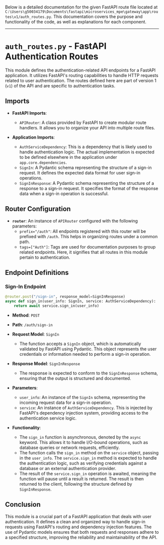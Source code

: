 Below is a detailed documentation for the given FastAPI route file located at `C:\Users\g50034179\Documents\fastapi\microservices_mpe\gateway\app\routes\v1/auth_routes.py`. This documentation covers the purpose and functionality of the code, as well as explanations for each component.

---

# `auth_routes.py` - FastAPI Authentication Routes

This module defines the authentication-related API endpoints for a FastAPI application. It utilizes FastAPI's routing capabilities to handle HTTP requests related to user authentication. The routes defined here are part of version 1 (`v1`) of the API and are specific to authentication tasks.

## Imports

- **FastAPI Imports**:
  - `APIRouter`: A class provided by FastAPI to create modular route handlers. It allows you to organize your API into multiple route files.

- **Application Imports**:
  - `AuthServiceDependency`: This is a dependency that is likely used to handle authentication logic. The actual implementation is expected to be defined elsewhere in the application under `app.core.dependencies`.
  - `SignIn`: A Pydantic schema representing the structure of a sign-in request. It defines the expected data format for user sign-in operations.
  - `SignInResponse`: A Pydantic schema representing the structure of a response to a sign-in request. It specifies the format of the response data when a sign-in operation is successful.

## Router Configuration

- **`router`**: An instance of `APIRouter` configured with the following parameters:
  - `prefix="/auth"`: All endpoints registered with this router will be prefixed with `/auth`. This helps in organizing routes under a common path.
  - `tags=["Auth"]`: Tags are used for documentation purposes to group related endpoints. Here, it signifies that all routes in this module pertain to authentication.

## Endpoint Definitions

### Sign-In Endpoint

```python
@router.post("/sign-in", response_model=SignInResponse)
async def sign_in(user_info: SignIn, service: AuthServiceDependency):
    return await service.sign_in(user_info)
```

- **Method**: `POST`
- **Path**: `/auth/sign-in`
- **Request Model**: `SignIn`
  - The function accepts a `SignIn` object, which is automatically validated by FastAPI using Pydantic. This object represents the user credentials or information needed to perform a sign-in operation.
  
- **Response Model**: `SignInResponse`
  - The response is expected to conform to the `SignInResponse` schema, ensuring that the output is structured and documented.

- **Parameters**:
  - `user_info`: An instance of the `SignIn` schema, representing the incoming request data for a sign-in operation.
  - `service`: An instance of `AuthServiceDependency`. This is injected by FastAPI's dependency injection system, providing access to the authentication service logic.

- **Functionality**:
  - The `sign_in` function is asynchronous, denoted by the `async` keyword. This allows it to handle I/O-bound operations, such as database queries or network requests, efficiently.
  - The function calls the `sign_in` method on the `service` object, passing in the `user_info`. The `service.sign_in` method is expected to handle the authentication logic, such as verifying credentials against a database or an external authentication provider.
  - The result of the `service.sign_in` operation is awaited, meaning the function will pause until a result is returned. The result is then returned to the client, following the structure defined by `SignInResponse`.

## Conclusion

This module is a crucial part of a FastAPI application that deals with user authentication. It defines a clean and organized way to handle sign-in requests using FastAPI's routing and dependency injection features. The use of Pydantic models ensures that both requests and responses adhere to a specified structure, improving the reliability and maintainability of the API.
